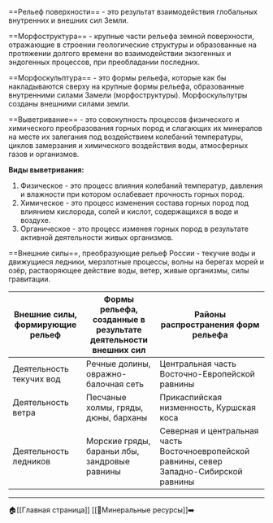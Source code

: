 ==Рельеф поверхности== - это результат взаимодействия глобальных внутренних и внешних сил Земли.

==Морфоструктура== - крупные части рельефа земной поверхности, отражающие в строении геологические структуры и образованные на протяжении долгого времени во взаимодействии экзогенных и эндогенных процессов, при преобладании последних.

==Морфоскульптура== - это формы рельефа, которые как бы накладываются сверху на крупные формы рельефа, образованные внутренними силами Замели (морфоструктуры). Морфоскульпутры созданы внешними силами земли.

==Выветривание== - это совокупность процессов физического и химического преобразования горных пород и слагающих их минералов на месте их залегания под воздействием колебаний температуры, циклов замерзания и химического воздействия воды, атмосферных газов и организмов.

**Виды выветривания:**
1. Физическое - это процесс влияния колебаний температур, давления и влажности при котором ослабевает прочность горных пород.
2. Химическое - это процесс изменения состава горных пород под влиянием кислорода, солей и кислот, содержащихся в воде и воздухе.
3. Органическое - это процесс изменея горных пород в результате активной деятельности живых организмов.

==Внешние силы==, преобразующие рельеф России - текучие воды и движущиеся ледники, мерзлотные процессы, волны на берегах морей и озёр, растворяющее действие воды, ветер, живые организмы, силы гравитации.

| Внешние силы, формирующие рельеф | Формы рельефа, созданные в результате деятельности внешних сил | Районы распространения форм рельефа |
| ---- | ---- | ---- |
| Деятельность текучих вод | Речные долины, овражно-балочная сеть | Центральная часть Восточно-Европейской равнины<br> |
| Деятельность ветра | Песчаные холмы, гряды, дюны, барханы | Прикаспийская низменность, Куршская коса |
| Деятельность ледников | Морские гряды, бараньи лбы, зандровые равнины | Северная и центральная часть Восточноевропейской равнины, север Западно-Сибирской равнины |

---
🏠[[Главная страница]]
[[📒Минеральные ресурсы]]➡️